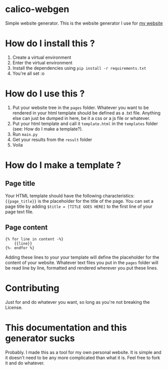 # calico-webgen
Simple website generator.
This is the website generator I use for [my website](calicocali.neocities.org)


# How do I install this ?
1. Create a virtual environment
2. Enter the virtual environment
3. Install the dependencies using `pip install -r requirements.txt`
4. You're all set :o


# How do I use this ?
1. Put your website tree in the `pages` folder. Whatever you want to be rendered in your html template should be defined as a .txt file. Anything else can just be dumped in here, be it a css or a js file or whatever.
2. Put your html template and call it `template.html` in the `templates` folder (see: How do I make a template?).
3. Run `main.py`
4. Get your results from the `result` folder
5. Voila 


# How do I make a template ?
## Page title
Your HTML template should have the following characteristics:
`{{page_title}}` is the placeholder for the title of the page. You can set a page title by adding `$title = [TITLE GOES HERE]` to the first line of your page text file.

## Page content
```
{% for line in content -%}
    {{line}}
{%- endfor %}
```
Adding these lines to your your template will define the placeholder for the content of your website.
Whatever text files you put in the `pages` folder will be read line by line, formatted and rendered wherever you put these lines.


# Contributing
Just for and do whatever you want, so long as you're not breaking the License.


# This documentation and this generator sucks
Probably. I made this as a tool for my own personal website. It is simple and it doesn't need to be any more complicated than what it is. Feel free to fork it and do whatever.